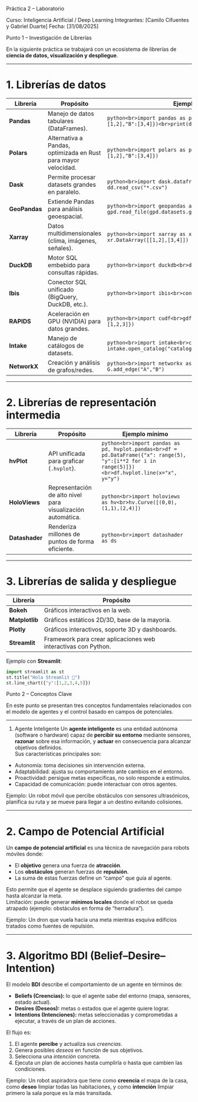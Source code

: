 Práctica 2 – Laboratorio

Curso: Inteligencia Artificial / Deep Learning
Integrantes: [Camilo Cifuentes y Gabriel Duarte]
Fecha: [31/08/2025]

Punto 1 – Investigación de Librerías  

En la siguiente práctica se trabajará con un ecosistema de librerías de **ciencia de datos, visualización y despliegue**.  

---

# 1. Librerías de datos  
| Librería   | Propósito | Ejemplo mínimo |
|------------|-----------|----------------|
| **Pandas** | Manejo de datos tabulares (DataFrames). | ```python<br>import pandas as pd<br>df = pd.DataFrame({"A":[1,2],"B":[3,4]})<br>print(df.head())``` |
| **Polars** | Alternativa a Pandas, optimizada en Rust para mayor velocidad. | ```python<br>import polars as pl<br>df = pl.DataFrame({"A":[1,2],"B":[3,4]})``` |
| **Dask** | Permite procesar datasets grandes en paralelo. | ```python<br>import dask.dataframe as dd<br>df = dd.read_csv("*.csv")``` |
| **GeoPandas** | Extiende Pandas para análisis geoespacial. | ```python<br>import geopandas as gpd<br>world = gpd.read_file(gpd.datasets.get_path("naturalearth_lowres"))``` |
| **Xarray** | Datos multidimensionales (clima, imágenes, señales). | ```python<br>import xarray as xr<br>data = xr.DataArray([[1,2],[3,4]])``` |
| **DuckDB** | Motor SQL embebido para consultas rápidas. | ```python<br>import duckdb<br>duckdb.sql("SELECT 42").show()``` |
| **Ibis** | Conector SQL unificado (BigQuery, DuckDB, etc.). | ```python<br>import ibis<br>con = ibis.sqlite.connect("mi.db")``` |
| **RAPIDS** | Aceleración en GPU (NVIDIA) para datos grandes. | ```python<br>import cudf<br>gdf = cudf.DataFrame({"a":[1,2,3]})``` |
| **Intake** | Manejo de catálogos de datasets. | ```python<br>import intake<br>cat = intake.open_catalog("catalog.yml")``` |
| **NetworkX** | Creación y análisis de grafos/redes. | ```python<br>import networkx as nx<br>G = nx.Graph(); G.add_edge("A","B")``` |

---

# 2. Librerías de representación intermedia  
| Librería   | Propósito | Ejemplo mínimo |
|------------|-----------|----------------|
| **hvPlot** | API unificada para graficar (`.hvplot`). | ```python<br>import pandas as pd, hvplot.pandas<br>df = pd.DataFrame({"x": range(5), "y":[i**2 for i in range(5)]})<br>df.hvplot.line(x="x", y="y")``` |
| **HoloViews** | Representación de alto nivel para visualización automática. | ```python<br>import holoviews as hv<br>hv.Curve([(0,0),(1,1),(2,4)])``` |
| **Datashader** | Renderiza millones de puntos de forma eficiente. | ```python<br>import datashader as ds``` |

---

# 3. Librerías de salida y despliegue  
| Librería   | Propósito |
|------------|-----------|
| **Bokeh** | Gráficos interactivos en la web. |
| **Matplotlib** | Gráficos estáticos 2D/3D, base de la mayoría. |
| **Plotly** | Gráficos interactivos, soporte 3D y dashboards. |
| **Streamlit** | Framework para crear aplicaciones web interactivas con Python. |

Ejemplo con **Streamlit**:
```python
import streamlit as st
st.title("Hola Streamlit 👋")
st.line_chart({"y":[1,2,3,4,5]})
```
Punto 2 – Conceptos Clave

En este punto se presentan tres conceptos fundamentales relacionados con el modelo de agentes y el control basado en campos de potenciales.

---

1. Agente Inteligente
Un **agente inteligente** es una entidad autónoma (software o hardware) capaz de **percibir su entorno** mediante sensores, **razonar** sobre esa información, y **actuar** en consecuencia para alcanzar objetivos definidos.  
Sus características principales son:  
- Autonomía: toma decisiones sin intervención externa.  
- Adaptabilidad: ajusta su comportamiento ante cambios en el entorno.  
- Proactividad: persigue metas específicas, no solo responde a estímulos.  
- Capacidad de comunicación: puede interactuar con otros agentes.  

Ejemplo: Un robot móvil que percibe obstáculos con sensores ultrasónicos, planifica su ruta y se mueve para llegar a un destino evitando colisiones.

---
# 2. Campo de Potencial Artificial
Un **campo de potencial artificial** es una técnica de navegación para robots móviles donde:  
- El **objetivo** genera una fuerza de **atracción**.  
- Los **obstáculos** generan fuerzas de **repulsión**.  
- La suma de estas fuerzas define un “campo” que guía al agente.  

Esto permite que el agente se desplace siguiendo gradientes del campo hasta alcanzar la meta.  
Limitación: puede generar **mínimos locales** donde el robot se queda atrapado (ejemplo: obstáculos en forma de “herradura”).

 Ejemplo: Un dron que vuela hacia una meta mientras esquiva edificios tratados como fuentes de repulsión.

---

# 3. Algoritmo BDI (Belief–Desire–Intention)
El modelo **BDI** describe el comportamiento de un agente en términos de:  
- **Beliefs (Creencias):** lo que el agente sabe del entorno (mapa, sensores, estado actual).  
- **Desires (Deseos):** metas o estados que el agente quiere lograr.  
- **Intentions (Intenciones):** metas seleccionadas y comprometidas a ejecutar, a través de un plan de acciones.  

El flujo es:  
1. El agente **percibe** y actualiza sus *creencias*.  
2. Genera posibles *deseos* en función de sus objetivos.  
3. Selecciona una *intención* concreta.  
4. Ejecuta un plan de acciones hasta cumplirla o hasta que cambien las condiciones.

 Ejemplo: Un robot aspiradora que tiene como **creencia** el mapa de la casa, como **deseo** limpiar todas las habitaciones, y como **intención** limpiar primero la sala porque es la más transitada.









